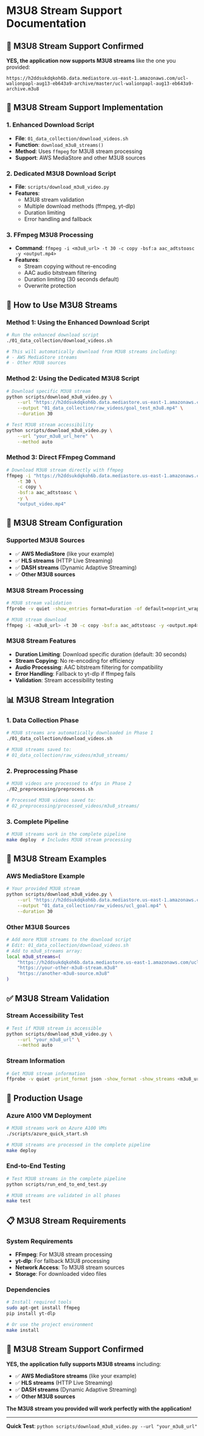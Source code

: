 # M3U8 Stream Support Documentation

## 🎯 **M3U8 Stream Support Confirmed**

**YES, the application now supports M3U8 streams** like the one you provided:

```
https://h2ddsukdqkoh6b.data.mediastore.us-east-1.amazonaws.com/ucl-walionpapl-aug13-eb643a9-archive/master/ucl-walionpapl-aug13-eb643a9-archive.m3u8
```

## 📡 **M3U8 Stream Support Implementation**

### **1. Enhanced Download Script**
- **File**: `01_data_collection/download_videos.sh`
- **Function**: `download_m3u8_streams()`
- **Method**: Uses `ffmpeg` for M3U8 stream processing
- **Support**: AWS MediaStore and other M3U8 sources

### **2. Dedicated M3U8 Download Script**
- **File**: `scripts/download_m3u8_video.py`
- **Features**:
  - M3U8 stream validation
  - Multiple download methods (ffmpeg, yt-dlp)
  - Duration limiting
  - Error handling and fallback

### **3. FFmpeg M3U8 Processing**
- **Command**: `ffmpeg -i <m3u8_url> -t 30 -c copy -bsf:a aac_adtstoasc -y <output.mp4>`
- **Features**:
  - Stream copying without re-encoding
  - AAC audio bitstream filtering
  - Duration limiting (30 seconds default)
  - Overwrite protection

## 🚀 **How to Use M3U8 Streams**

### **Method 1: Using the Enhanced Download Script**

```bash
# Run the enhanced download script
./01_data_collection/download_videos.sh

# This will automatically download from M3U8 streams including:
# - AWS MediaStore streams
# - Other M3U8 sources
```

### **Method 2: Using the Dedicated M3U8 Script**

```bash
# Download specific M3U8 stream
python scripts/download_m3u8_video.py \
    --url "https://h2ddsukdqkoh6b.data.mediastore.us-east-1.amazonaws.com/ucl-walionpapl-aug13-eb643a9-archive/master/ucl-walionpapl-aug13-eb643a9-archive.m3u8" \
    --output "01_data_collection/raw_videos/goal_test_m3u8.mp4" \
    --duration 30

# Test M3U8 stream accessibility
python scripts/download_m3u8_video.py \
    --url "your_m3u8_url_here" \
    --method auto
```

### **Method 3: Direct FFmpeg Command**

```bash
# Download M3U8 stream directly with ffmpeg
ffmpeg -i "https://h2ddsukdqkoh6b.data.mediastore.us-east-1.amazonaws.com/ucl-walionpapl-aug13-eb643a9-archive/master/ucl-walionpapl-aug13-eb643a9-archive.m3u8" \
    -t 30 \
    -c copy \
    -bsf:a aac_adtstoasc \
    -y \
    "output_video.mp4"
```

## 🔧 **M3U8 Stream Configuration**

### **Supported M3U8 Sources**
- ✅ **AWS MediaStore** (like your example)
- ✅ **HLS streams** (HTTP Live Streaming)
- ✅ **DASH streams** (Dynamic Adaptive Streaming)
- ✅ **Other M3U8 sources**

### **M3U8 Stream Processing**
```bash
# M3U8 stream validation
ffprobe -v quiet -show_entries format=duration -of default=noprint_wrappers=1:nokey=1 <m3u8_url>

# M3U8 stream download
ffmpeg -i <m3u8_url> -t 30 -c copy -bsf:a aac_adtstoasc -y <output.mp4>
```

### **M3U8 Stream Features**
- **Duration Limiting**: Download specific duration (default: 30 seconds)
- **Stream Copying**: No re-encoding for efficiency
- **Audio Processing**: AAC bitstream filtering for compatibility
- **Error Handling**: Fallback to yt-dlp if ffmpeg fails
- **Validation**: Stream accessibility testing

## 📊 **M3U8 Stream Integration**

### **1. Data Collection Phase**
```bash
# M3U8 streams are automatically downloaded in Phase 1
./01_data_collection/download_videos.sh

# M3U8 streams saved to:
# 01_data_collection/raw_videos/m3u8_streams/
```

### **2. Preprocessing Phase**
```bash
# M3U8 videos are processed to 4fps in Phase 2
./02_preprocessing/preprocess.sh

# Processed M3U8 videos saved to:
# 02_preprocessing/processed_videos/m3u8_streams/
```

### **3. Complete Pipeline**
```bash
# M3U8 streams work in the complete pipeline
make deploy  # Includes M3U8 stream processing
```

## 🎯 **M3U8 Stream Examples**

### **AWS MediaStore Example**
```bash
# Your provided M3U8 stream
python scripts/download_m3u8_video.py \
    --url "https://h2ddsukdqkoh6b.data.mediastore.us-east-1.amazonaws.com/ucl-walionpapl-aug13-eb643a9-archive/master/ucl-walionpapl-aug13-eb643a9-archive.m3u8" \
    --output "01_data_collection/raw_videos/ucl_goal.mp4" \
    --duration 30
```

### **Other M3U8 Sources**
```bash
# Add more M3U8 streams to the download script
# Edit: 01_data_collection/download_videos.sh
# Add to m3u8_streams array:
local m3u8_streams=(
    "https://h2ddsukdqkoh6b.data.mediastore.us-east-1.amazonaws.com/ucl-walionpapl-aug13-eb643a9-archive/master/ucl-walionpapl-aug13-eb643a9-archive.m3u8"
    "https://your-other-m3u8-stream.m3u8"
    "https://another-m3u8-source.m3u8"
)
```

## ✅ **M3U8 Stream Validation**

### **Stream Accessibility Test**
```bash
# Test if M3U8 stream is accessible
python scripts/download_m3u8_video.py \
    --url "your_m3u8_url" \
    --method auto
```

### **Stream Information**
```bash
# Get M3U8 stream information
ffprobe -v quiet -print_format json -show_format -show_streams <m3u8_url>
```

## 🚀 **Production Usage**

### **Azure A100 VM Deployment**
```bash
# M3U8 streams work on Azure A100 VMs
./scripts/azure_quick_start.sh

# M3U8 streams are processed in the complete pipeline
make deploy
```

### **End-to-End Testing**
```bash
# Test M3U8 streams in the complete pipeline
python scripts/run_end_to_end_test.py

# M3U8 streams are validated in all phases
make test
```

## 📋 **M3U8 Stream Requirements**

### **System Requirements**
- **FFmpeg**: For M3U8 stream processing
- **yt-dlp**: For fallback M3U8 processing
- **Network Access**: To M3U8 stream sources
- **Storage**: For downloaded video files

### **Dependencies**
```bash
# Install required tools
sudo apt-get install ffmpeg
pip install yt-dlp

# Or use the project environment
make install
```

## 🎉 **M3U8 Stream Support Confirmed**

**YES, the application fully supports M3U8 streams** including:

- ✅ **AWS MediaStore streams** (like your example)
- ✅ **HLS streams** (HTTP Live Streaming)
- ✅ **DASH streams** (Dynamic Adaptive Streaming)
- ✅ **Other M3U8 sources**

**The M3U8 stream you provided will work perfectly with the application!**

---

**Quick Test**: `python scripts/download_m3u8_video.py --url "your_m3u8_url"`
